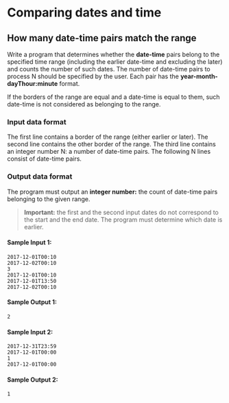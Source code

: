 # Comparing dates and time
## How many date-time pairs match the range 

Write a program that determines whether the **date-time** pairs belong to the specified time range (including the earlier date-time and excluding the later) and counts the number of such dates. The number of date-time pairs to process N should be specified by the user. Each pair has the **year-month-dayThour:minute** format.

If the borders of the range are equal and a date-time is equal to them, such date-time is not considered as belonging to the range.

### Input data format

The first line contains a border of the range (either earlier or later). The second line contains the other border of the range. The third line contains an integer number N: a number of date-time pairs. The following N lines consist of date-time pairs.

### Output data format

The program must output an **integer number:** the count of date-time pairs belonging to the given range.

> **Important:** the first and the second input dates do not correspond to the start and the end date. The program must determine which date is earlier.

#### Sample Input 1:

```
2017-12-01T00:10
2017-12-02T00:10
3
2017-12-01T00:10
2017-12-01T13:50
2017-12-02T00:10
```

#### Sample Output 1:
```
2
```
#### Sample Input 2:
```
2017-12-31T23:59
2017-12-01T00:00
1
2017-12-01T00:00
```
#### Sample Output 2:
```
1
```